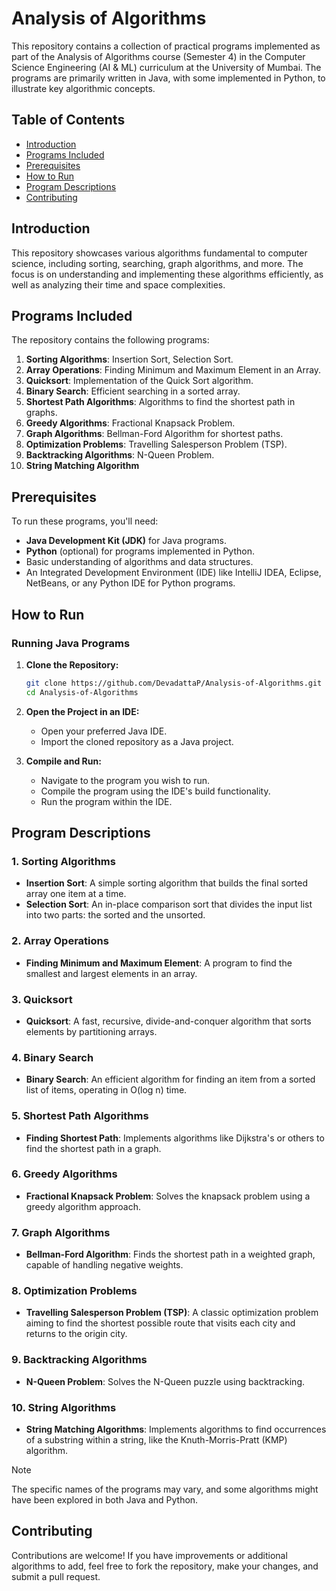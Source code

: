 # Analysis of Algorithms

This repository contains a collection of practical programs implemented as part of the Analysis of Algorithms course (Semester 4) in the Computer Science Engineering (AI & ML) curriculum at the University of Mumbai. The programs are primarily written in Java, with some implemented in Python, to illustrate key algorithmic concepts.

## Table of Contents

- [Introduction](#introduction)
- [Programs Included](#programs-included)
- [Prerequisites](#prerequisites)
- [How to Run](#how-to-run)
- [Program Descriptions](#program-descriptions)
- [Contributing](#contributing)

## Introduction

This repository showcases various algorithms fundamental to computer science, including sorting, searching, graph algorithms, and more. The focus is on understanding and implementing these algorithms efficiently, as well as analyzing their time and space complexities.

## Programs Included

The repository contains the following programs:

1. **Sorting Algorithms**: Insertion Sort, Selection Sort.
2. **Array Operations**: Finding Minimum and Maximum Element in an Array.
3. **Quicksort**: Implementation of the Quick Sort algorithm.
4. **Binary Search**: Efficient searching in a sorted array.
5. **Shortest Path Algorithms**: Algorithms to find the shortest path in graphs.
6. **Greedy Algorithms**: Fractional Knapsack Problem.
7. **Graph Algorithms**: Bellman-Ford Algorithm for shortest paths.
8. **Optimization Problems**: Travelling Salesperson Problem (TSP).
9. **Backtracking Algorithms**: N-Queen Problem.
10. **String Matching Algorithm**

## Prerequisites

To run these programs, you'll need:

- **Java Development Kit (JDK)** for Java programs.
- **Python** (optional) for programs implemented in Python.
- Basic understanding of algorithms and data structures.
- An Integrated Development Environment (IDE) like IntelliJ IDEA, Eclipse, NetBeans, or any Python IDE for Python programs.

## How to Run

### Running Java Programs

1. **Clone the Repository:**
   ```sh
   git clone https://github.com/DevadattaP/Analysis-of-Algorithms.git
   cd Analysis-of-Algorithms
    ```
2. **Open the Project in an IDE:**

    - Open your preferred Java IDE.
    - Import the cloned repository as a Java project.
  
3. **Compile and Run:**

    - Navigate to the program you wish to run.
    - Compile the program using the IDE's build functionality.
    - Run the program within the IDE.
  
## Program Descriptions

### 1. Sorting Algorithms
   - **Insertion Sort**: A simple sorting algorithm that builds the final sorted array one item at a time.
   - **Selection Sort**: An in-place comparison sort that divides the input list into two parts: the sorted and the unsorted.

### 2. Array Operations
   - **Finding Minimum and Maximum Element**: A program to find the smallest and largest elements in an array.

### 3. Quicksort
   - **Quicksort**: A fast, recursive, divide-and-conquer algorithm that sorts elements by partitioning arrays.

### 4. Binary Search
   - **Binary Search**: An efficient algorithm for finding an item from a sorted list of items, operating in O(log n) time.

### 5. Shortest Path Algorithms
   - **Finding Shortest Path**: Implements algorithms like Dijkstra's or others to find the shortest path in a graph.

### 6. Greedy Algorithms
   - **Fractional Knapsack Problem**: Solves the knapsack problem using a greedy algorithm approach.

### 7. Graph Algorithms
   - **Bellman-Ford Algorithm**: Finds the shortest path in a weighted graph, capable of handling negative weights.

### 8. Optimization Problems
   - **Travelling Salesperson Problem (TSP)**: A classic optimization problem aiming to find the shortest possible route that visits each city and returns to the origin city.

### 9. Backtracking Algorithms
   - **N-Queen Problem**: Solves the N-Queen puzzle using backtracking.

### 10. String Algorithms
   - **String Matching Algorithms**: Implements algorithms to find occurrences of a substring within a string, like the Knuth-Morris-Pratt (KMP) algorithm.

> [!NOTE] 
> The specific names of the programs may vary, and some algorithms might have been explored in both Java and Python.

## Contributing
Contributions are welcome! If you have improvements or additional algorithms to add, feel free to fork the repository, make your changes, and submit a pull request.